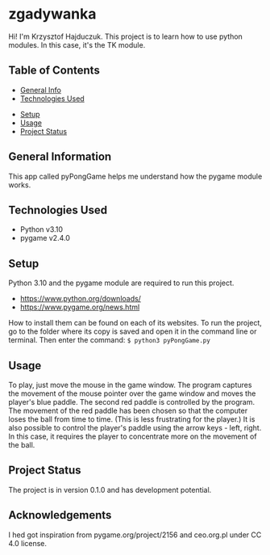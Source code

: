 # zgadywanka
Hi! I'm Krzysztof Hajduczuk. This project is to learn how to use python modules. In this case, it's the TK module.

## Table of Contents
* [General Info](#general-information)
* [Technologies Used](#technologies-used)
<!-- * [Features](#features)
* [Screenshots](#screenshots) -->
* [Setup](#setup)
* [Usage](#usage) 
* [Project Status](#project-status)
<!-- * [Room for Improvement](#room-for-improvement)
* [Acknowledgements](#acknowledgements)
* [Contact](#contact)
<!-- * [License](#license) -->


## General Information
This app called pyPongGame helps me understand how the pygame module works.
<!-- You don't have to answer all the questions - just the ones relevant to your project. -->


## Technologies Used
- Python v3.10
- pygame v2.4.0

<!--
## Features
List the ready features here:
- Awesome feature 1
- Awesome feature 2
- Awesome feature 3


## Screenshots
![Example screenshot](./img/screenshot.png)
<!-- If you have screenshots you'd like to share, include them here. -->


## Setup
Python 3.10 and the pygame module are required to run this project. 
- https://www.python.org/downloads/
- https://www.pygame.org/news.html
<!--
Where are they listed? A requirements.txt or a Pipfile.lock file perhaps? Where is it located?
Proceed to describe how to install / setup one's local environment / get started with the project. -->
How to install them can be found on each of its websites.
To run the project, go to the folder where its copy is saved and open it in the command line or terminal.
Then enter the command: `$ python3 pyPongGame.py `


## Usage
To play, just move the mouse in the game window. The program captures the movement of the mouse pointer over the game window and moves the player's blue paddle. The second red paddle is controlled by the program. The movement of the red paddle has been chosen so that the computer loses the ball from time to time. (This is less frustrating for the player.)
It is also possible to control the player's paddle using the arrow keys - left, right. In this case, it requires the player to concentrate more on the movement of the ball.
<!--
How does one go about using it?
Provide various use cases and code examples here.

`write-your-code-here`
-->

## Project Status
The project is in version 0.1.0 and has development potential.
<!-- / _complete_ / _no longer being worked on_. If you are no longer working on it, provide reasons why.

<!--
## Room for Improvement
Include areas you believe need improvement / could be improved. Also add TODOs for future development.

Room for improvement:
- Improvement to be done 1
- Improvement to be done 2

To do:
- Feature to be added 1
- Feature to be added 2
-->


## Acknowledgements
I hed got inspiration from pygame.org/project/2156 and ceo.org.pl under CC 4.0 license.

<!--
## Contact
Created by [@flynerdpl](https://www.flynerd.pl/) - feel free to contact me!


<!-- Optional -->
<!-- ## License -->
<!-- This project is open source and available under the [... License](). -->

<!-- You don't have to include all sections - just the one's relevant to your project -->

